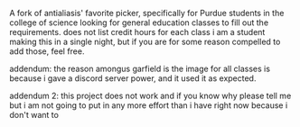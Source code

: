  A fork of antialiasis' favorite picker, specifically for Purdue students in the college of science looking for general education classes to fill out the requirements. does not list credit hours for each class i am a student making this in a single night, but if you are for some reason compelled to add those, feel free.

addendum: the reason amongus garfield is the image for all classes is because i gave a discord server power, and it used it as expected.

addendum 2: this project does not work and if you know why please tell me but i am not going to put in any more effort than i have right now because i don't want to
